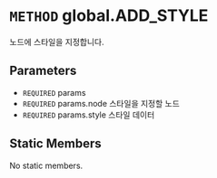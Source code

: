 # `METHOD` global.ADD_STYLE
노드에 스타일을 지정합니다.

## Parameters
* `REQUIRED` params 
* `REQUIRED` params.node		스타일을  지정할 노드
* `REQUIRED` params.style	스타일  데이터

## Static Members
No static members.
